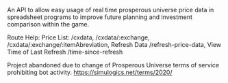 An API to allow easy usage of real time prosperous universe price data in spreadsheet programs to improve future planning and investment comparison within the game.

Route Help: Price List: /cxdata, /cxdata/:exchange, /cxdata/:exchange/:itemAbreviation, Refresh Data /refresh-price-data, View Time of Last Refresh /time-since-refresh

Project abandoned due to change of Prosperous Universe terms of service prohibiting bot activity. 
https://simulogics.net/terms/2020/
